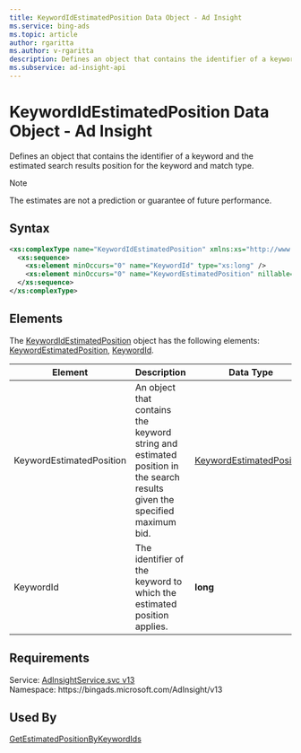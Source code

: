 ```yaml
---
title: KeywordIdEstimatedPosition Data Object - Ad Insight
ms.service: bing-ads
ms.topic: article
author: rgaritta
ms.author: v-rgaritta
description: Defines an object that contains the identifier of a keyword and the estimated search results position for the keyword and match type.
ms.subservice: ad-insight-api
---
```

# KeywordIdEstimatedPosition Data Object - Ad Insight
Defines an object that contains the identifier of a keyword and the estimated search results position for the keyword and match type.

> [!NOTE]
> The estimates are not a prediction or guarantee of future performance.

## Syntax
```xml
<xs:complexType name="KeywordIdEstimatedPosition" xmlns:xs="http://www.w3.org/2001/XMLSchema">
  <xs:sequence>
    <xs:element minOccurs="0" name="KeywordId" type="xs:long" />
    <xs:element minOccurs="0" name="KeywordEstimatedPosition" nillable="true" type="tns:KeywordEstimatedPosition" />
  </xs:sequence>
</xs:complexType>
```

## <a name="elements"></a>Elements

The [KeywordIdEstimatedPosition](keywordidestimatedposition.md) object has the following elements: [KeywordEstimatedPosition](#keywordestimatedposition), [KeywordId](#keywordid).

|Element|Description|Data Type|
|-----------|---------------|-------------|
|<a name="keywordestimatedposition"></a>KeywordEstimatedPosition|An object that contains the keyword string and estimated position in the search results given the specified maximum bid.|[KeywordEstimatedPosition](keywordestimatedposition.md)|
|<a name="keywordid"></a>KeywordId|The identifier of the keyword to which the estimated position applies.|**long**|

## Requirements
Service: [AdInsightService.svc v13](https://adinsight.api.bingads.microsoft.com/Api/Advertiser/AdInsight/v13/AdInsightService.svc)  
Namespace: https\://bingads.microsoft.com/AdInsight/v13  

## Used By
[GetEstimatedPositionByKeywordIds](getestimatedpositionbykeywordids.md)  
